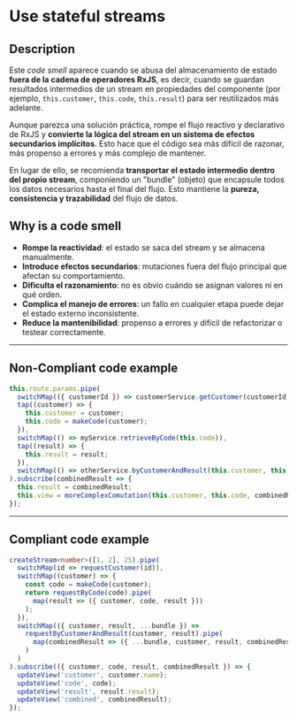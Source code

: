 # Use stateful streams

## Description

Este *code smell* aparece cuando se abusa del almacenamiento de estado **fuera de la cadena de operadores RxJS**, es decir, cuando se guardan resultados intermedios de un stream en propiedades del componente (por ejemplo, `this.customer`, `this.code`, `this.result`) para ser reutilizados más adelante.

Aunque parezca una solución práctica, rompe el flujo reactivo y declarativo de RxJS y **convierte la lógica del stream en un sistema de efectos secundarios implícitos**. Esto hace que el código sea más difícil de razonar, más propenso a errores y más complejo de mantener.

En lugar de ello, se recomienda **transportar el estado intermedio dentro del propio stream**, componiendo un "bundle" (objeto) que encapsule todos los datos necesarios hasta el final del flujo. Esto mantiene la **pureza, consistencia y trazabilidad** del flujo de datos.

## Why is a code smell

- **Rompe la reactividad**: el estado se saca del stream y se almacena manualmente.
- **Introduce efectos secundarios**: mutaciones fuera del flujo principal que afectan su comportamiento.
- **Dificulta el razonamiento**: no es obvio cuándo se asignan valores ni en qué orden.
- **Complica el manejo de errores**: un fallo en cualquier etapa puede dejar el estado externo inconsistente.
- **Reduce la mantenibilidad**: propenso a errores y difícil de refactorizar o testear correctamente.

---
## Non-Compliant code example
```ts
this.route.params.pipe(
  switchMap(({ customerId }) => customerService.getCustomer(customerId)),
  tap((customer) => {
    this.customer = customer;
    this.code = makeCode(customer);
  }),
  switchMap(() => myService.retrieveByCode(this.code)),
  tap((result) => {
    this.result = result;
  }),
  switchMap(() => otherService.byCustomerAndResult(this.customer, this.result)),
).subscribe(combinedResult => {
  this.result = combinedResult;
  this.view = moreComplexComutation(this.customer, this.code, combinedResult);
});
```
---
## Compliant code example
```ts
createStream<number>([1, 2], 25).pipe(
  switchMap(id => requestCustomer(id)),
  switchMap((customer) => {
    const code = makeCode(customer);
    return requestByCode(code).pipe(
      map(result => ({ customer, code, result }))
    );
  }),
  switchMap(({ customer, result, ...bundle }) =>
    requestByCustomerAndResult(customer, result).pipe(
      map(combinedResult => ({ ...bundle, customer, result, combinedResult }))
    )
  )
).subscribe(({ customer, code, result, combinedResult }) => {
  updateView('customer', customer.name);
  updateView('code', code);
  updateView('result', result.result);
  updateView('combined', combinedResult);
});
```

[source]:https://www.thinktecture.com/en/angular/rxjs-antipattern-2-state/